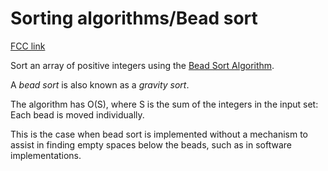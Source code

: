 # Sorting algorithms/Bead sort

[FCC link](https://www.freecodecamp.org/learn/coding-interview-prep/rosetta-code/sorting-algorithmsbead-sort)

Sort an array of positive integers using the
[Bead Sort Algorithm](https://en.wikipedia.org/wiki/Bead_sort).

A _bead sort_ is also known as a _gravity sort_.

The algorithm has O(S), where S is the sum of the integers in the input set:
Each bead is moved individually.

This is the case when bead sort is implemented without a mechanism to assist in
finding empty spaces below the beads, such as in software implementations.
